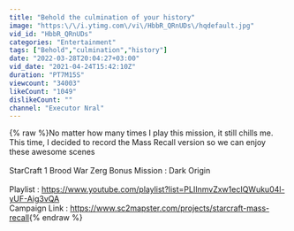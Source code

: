 ```yaml
---
title: "Behold the culmination of your history"
image: "https:\/\/i.ytimg.com\/vi\/HbbR_QRnUDs\/hqdefault.jpg"
vid_id: "HbbR_QRnUDs"
categories: "Entertainment"
tags: ["Behold","culmination","history"]
date: "2022-03-28T20:04:27+03:00"
vid_date: "2021-04-24T15:42:10Z"
duration: "PT7M15S"
viewcount: "34003"
likeCount: "1049"
dislikeCount: ""
channel: "Executor Nral"
---
```

{% raw %}No matter how many times I play this mission, it still chills me. This time, I decided to record the Mass Recall version so we can enjoy these awesome scenes<br /><br />StarCraft 1 Brood War Zerg Bonus Mission : Dark Origin<br /><br />Playlist : <a rel="nofollow" target="blank" href="https://www.youtube.com/playlist?list=PLIInmvZxw1ecIQWuku04l-yUF-Aig3vQA">https://www.youtube.com/playlist?list=PLIInmvZxw1ecIQWuku04l-yUF-Aig3vQA</a><br />Campaign Link : <a rel="nofollow" target="blank" href="https://www.sc2mapster.com/projects/starcraft-mass-recall">https://www.sc2mapster.com/projects/starcraft-mass-recall</a>{% endraw %}
